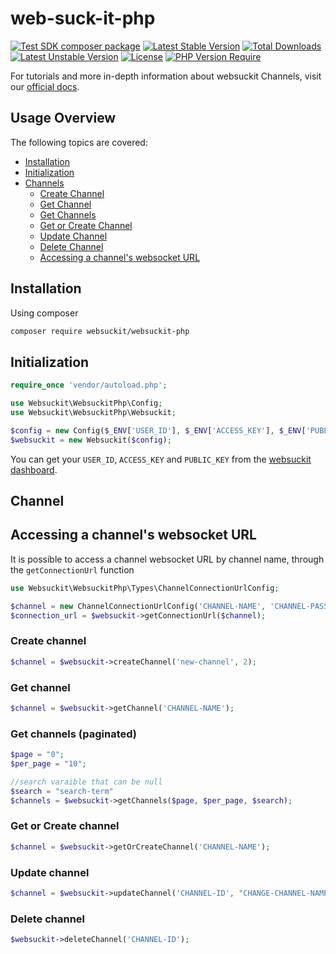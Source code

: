 # web-suck-it-php

[![Test SDK composer package](https://github.com/WebSuckIt/web-suck-it-php/actions/workflows/test.yml/badge.svg)](https://github.com/WebSuckIt/web-suck-it-php/actions/workflows/test.yml)
[![Latest Stable Version](http://poser.pugx.org/websuckit/websuckit-php/v)](https://packagist.org/packages/websuckit/websuckit-php) 
[![Total Downloads](http://poser.pugx.org/websuckit/websuckit-php/downloads)](https://packagist.org/packages/websuckit/websuckit-php) 
[![Latest Unstable Version](http://poser.pugx.org/websuckit/websuckit-php/v/unstable)](https://packagist.org/packages/websuckit/websuckit-php) 
[![License](http://poser.pugx.org/websuckit/websuckit-php/license)](https://packagist.org/packages/websuckit/websuckit-php)
[![PHP Version Require](http://poser.pugx.org/websuckit/websuckit-php/require/php)](https://packagist.org/packages/websuckit/websuckit-php)

For tutorials and more in-depth information about websuckit Channels, visit
our [official docs](https://docs.websuckit.com).


## Usage Overview   

The following topics are covered:
* [Installation](https://github.com/WebSuckIt/web-suck-it-php#installation)
* [Initialization](https://github.com/websuckit/web-suck-it-php#initialization)
* [Channels](https://github.com/WebSuckIt/web-suck-it-php#channel)
    * [Create Channel](https://github.com/WebSuckIt/web-suck-it-php#channel)
    * [Get Channel](https://github.com/WebSuckIt/web-suck-it-php#channel)
    * [Get Channels](https://github.com/WebSuckIt/web-suck-it-php#get-channels-paginated)
    * [Get or Create Channel](https://github.com/WebSuckIt/web-suck-it-php#get-or-create-channel)
    * [Update Channel](https://github.com/WebSuckIt/web-suck-it-php#update-channel)
    * [Delete Channel](https://github.com/WebSuckIt/web-suck-it-php#delete-channel)
    * [Accessing a channel's websocket URL](https://github.com/WebSuckIt/web-suck-it-php#accessing-a-channels-websocket-url)

## Installation

Using composer

```bash
composer require websuckit/websuckit-php
```

## Initialization

```php
require_once 'vendor/autoload.php';

use Websuckit\WebsuckitPhp\Config;
use Websuckit\WebsuckitPhp\Websuckit;

$config = new Config($_ENV['USER_ID'], $_ENV['ACCESS_KEY'], $_ENV['PUBLIC_KEY']);
$websuckit = new Websuckit($config);
```

You can get your `USER_ID`, `ACCESS_KEY` and `PUBLIC_KEY` from the [websuckit dashboard](https://websuckit.com/api-keys).

## Channel

## Accessing a channel's websocket URL

It is possible to access a channel websocket URL by channel name, through the `getConnectionUrl` function

```php
use Websuckit\WebsuckitPhp\Types\ChannelConnectionUrlConfig;

$channel = new ChannelConnectionUrlConfig('CHANNEL-NAME', 'CHANNEL-PASS-KEY', false);
$connection_url = $websuckit->getConnectionUrl($channel);
```

### Create channel

```php
$channel = $websuckit->createChannel('new-channel', 2);
```

### Get channel

```php
$channel = $websuckit->getChannel('CHANNEL-NAME');
```

### Get channels (paginated)

```php
$page = "0";
$per_page = "10";

//search varaible that can be null
$search = "search-term"
$channels = $websuckit->getChannels($page, $per_page, $search);
```

### Get or Create channel

```php
$channel = $websuckit->getOrCreateChannel('CHANNEL-NAME');

```

### Update channel

```php
$channel = $websuckit->updateChannel('CHANNEL-ID', "CHANGE-CHANNEL-NAME", false, 2);
```

### Delete channel

```php
$websuckit->deleteChannel('CHANNEL-ID');
```
